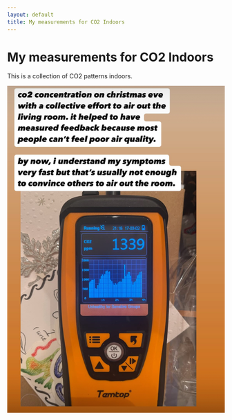 ```yaml
---
layout: default
title: My measurements for CO2 Indoors
---
```

# My measurements for CO2 Indoors
This is a collection of CO2 patterns indoors. 

![](media/IMG_5177.jpeg)
